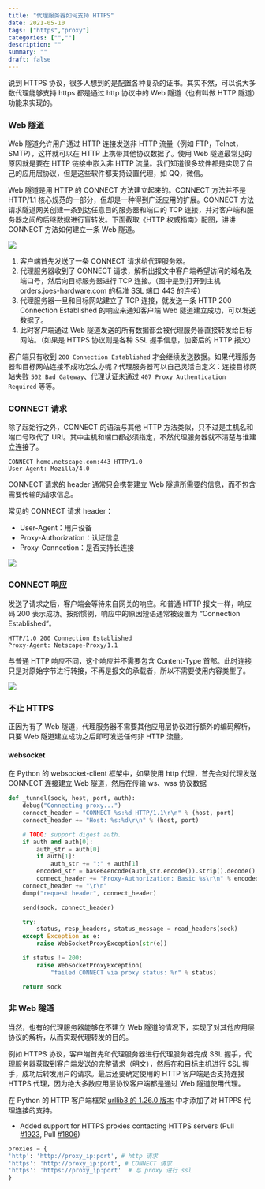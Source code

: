 ```yaml
---
title: "代理服务器如何支持 HTTPS"
date: 2021-05-10
tags: ["https","proxy"]
categories: ["",""]
description: ""
summary: ""
draft: false
---
```


说到 HTTPS 协议，很多人想到的是配置各种复杂的证书。其实不然，可以说大多数代理能够支持 https 都是通过 http 协议中的 Web 隧道（也有叫做 HTTP 隧道）功能来实现的。

### Web 隧道

Web 隧道允许用户通过 HTTP 连接发送非 HTTP 流量（例如 FTP，Telnet，SMTP），这样就可以在 HTTP 上携带其他协议数据了。使用 Web 隧道最常见的原因就是要在 HTTP 链接中嵌入非 HTTP 流量。我们知道很多软件都是实现了自己的应用层协议，但是这些软件都支持设置代理，如 QQ，微信。

Web 隧道是用 HTTP 的 CONNECT 方法建立起来的。CONNECT 方法并不是 HTTP/1.1 核心规范的一部分，但却是一种得到广泛应用的扩展。CONNECT 方法请求隧道网关创建一条到达任意目的服务器和端口的 TCP 连接，并对客户端和服务器之间的后继数据进行盲转发。下面截取《HTTP 权威指南》配图，讲讲 CONNECT 方法如何建立一条 Web 隧道。

![](https://img.aladdinding.cn/http_connect.png)

1. 客户端首先发送了一条 CONNECT 请求给代理服务器。
2. 代理服务器收到了 CONNECT 请求，解析出报文中客户端希望访问的域名及端口号，然后向目标服务器进行 TCP 连接。（图中是到打开到主机 orders.joes-hardware.com 的标准 SSL 端口 443 的连接）
3. 代理服务器一旦和目标网站建立了 TCP 连接，就发送一条 HTTP 200 Connection Established 的响应来通知客户端 Web 隧道建立成功，可以发送数据了。
4. 此时客户端通过 Web 隧道发送的所有数据都会被代理服务器直接转发给目标网站。（如果是 HTTPS 协议则是各种 SSL 握手信息，加密后的 HTTP 报文）

客户端只有收到 `200 Connection Established` 才会继续发送数据。如果代理服务器和目标网站连接不成功怎么办呢？代理服务器可以自己灵活自定义：连接目标网站失败 `502 Bad Gateway`、代理认证未通过 `407 Proxy Authentication Required` 等等。

### CONNECT 请求

除了起始行之外，CONNECT 的语法与其他 HTTP 方法类似，只不过是主机名和端口号取代了 URI。其中主机和端口都必须指定，不然代理服务器就不清楚与谁建立连接了。

```
CONNECT home.netscape.com:443 HTTP/1.0
User-Agent: Mozilla/4.0
```

CONNECT 请求的 header 通常只会携带建立 Web 隧道所需要的信息，而不包含需要传输的请求信息。

常见的 CONNECT 请求 header：

- User-Agent：用户设备
- Proxy-Authorization：认证信息
- Proxy-Connection：是否支持长连接

![](https://img.aladdinding.cn/wk_connect.png)

### CONNECT 响应

发送了请求之后，客户端会等待来自网关的响应。和普通 HTTP 报文一样，响应码 200 表示成功。按照惯例，响应中的原因短语通常被设置为 “Connection Established”。

```
HTTP/1.0 200 Connection Established
Proxy-Agent: Netscape-Proxy/1.1
```

与普通 HTTP 响应不同，这个响应并不需要包含 Content-Type 首部。此时连接只是对原始字节进行转接，不再是报文的承载者，所以不需要使用内容类型了。

![](https://img.aladdinding.cn/wk_connect_res.png)

### 不止 HTTPS

正因为有了 Web 隧道，代理服务器不需要其他应用层协议进行额外的编码解析，只要 Web 隧道建立成功之后即可发送任何非 HTTP 流量。

#### websocket

在 Python 的 websocket-client 框架中，如果使用 http 代理，首先会对代理发送 CONNECT 连接建立 Web 隧道，然后在传输 ws、wss 协议数据

```python
def _tunnel(sock, host, port, auth):
    debug("Connecting proxy...")
    connect_header = "CONNECT %s:%d HTTP/1.1\r\n" % (host, port)
    connect_header += "Host: %s:%d\r\n" % (host, port)

    # TODO: support digest auth.
    if auth and auth[0]:
        auth_str = auth[0]
        if auth[1]:
            auth_str += ":" + auth[1]
        encoded_str = base64encode(auth_str.encode()).strip().decode().replace('\n', '')
        connect_header += "Proxy-Authorization: Basic %s\r\n" % encoded_str
    connect_header += "\r\n"
    dump("request header", connect_header)

    send(sock, connect_header)

    try:
        status, resp_headers, status_message = read_headers(sock)
    except Exception as e:
        raise WebSocketProxyException(str(e))

    if status != 200:
        raise WebSocketProxyException(
            "failed CONNECT via proxy status: %r" % status)

    return sock
```

### 非 Web 隧道

当然，也有的代理服务器能够在不建立 Web 隧道的情况下，实现了对其他应用层协议的解析，从而实现代理转发的目的。

例如 HTTPS 协议，客户端首先和代理服务器进行代理服务器完成 SSL 握手，代理服务器获取到客户端发送的完整请求（明文），然后在和目标主机进行 SSL 握手，成功后转发用户的请求。最后还要确定使用的 HTTP 客户端是否支持连接 HTTPS 代理，因为绝大多数应用层协议客户端都是通过 Web 隧道使用代理。

在 Python 的 HTTP 客户端框架 [urllib3 的 1.26.0 版本](https://github.com/urllib3/urllib3/releases/tag/1.26.0) 中才添加了对 HTPPS 代理连接的支持。

- Added support for HTTPS proxies contacting HTTPS servers (Pull [#1923](https://github.com/urllib3/urllib3/pull/1923), Pull [#1806](https://github.com/urllib3/urllib3/pull/1806))

```python
proxies = {
'http': 'http://proxy_ip:port', # http 请求
'https': 'http://proxy_ip:port', # CONNECT 请求
'https': 'https://proxy_ip:port'  # 与 proxy 进行 ssl
}
```

